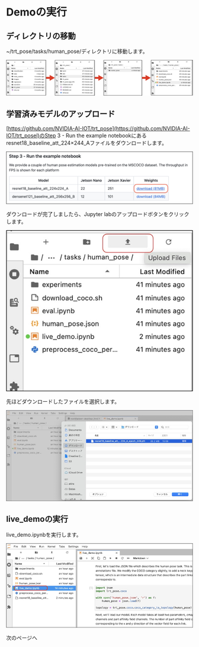 # Demoの実行

## ディレクトリの移動

~/trt_pose/tasks/human_pose/ディレクトリに移動します。

![](./img/live01.jpg)

## 学習済みモデルのアップロード

[https://github.com/NVIDIA-AI-IOT/trt_pose](https://github.com/NVIDIA-AI-IOT/trt_posel)のStep 3 - Run the example notebookにあるresnet18_baseline_att_224×244_Aファイルをダウンロードします。

![](./img/live02.jpg)

ダウンロードが完了しましたら、Jupyter labのアップロードボタンをクリックします。

![](./img/live03.jpg)

先ほどダウンロードしたファイルを選択します。

![](./img/live04.jpg)

## live_demoの実行

live_demo.ipynbを実行します。

![](./img/live05.jpg)

次のページへ
